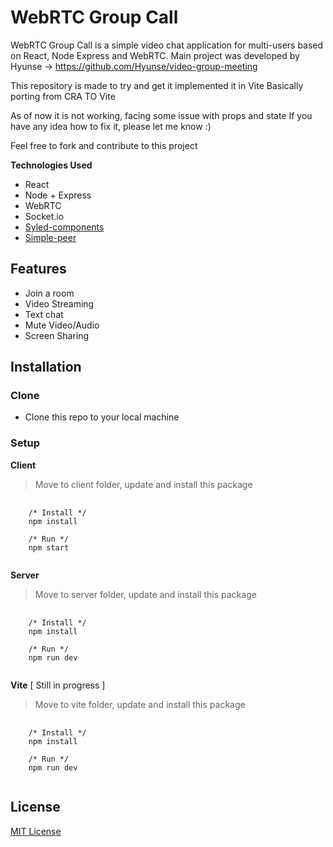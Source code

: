 # WebRTC Group Call

WebRTC Group Call is a simple video chat application for multi-users based on React, Node Express and WebRTC.
Main project was developed by Hyunse -> https://github.com/Hyunse/video-group-meeting

This repository is made to try and get it implemented it in Vite 
Basically porting from CRA TO Vite

As of now it is not working, facing some issue with props and state
If you have any idea how to fix it, please let me know :)

Feel free to fork and contribute to this project

**Technologies Used**

- React
- Node + Express
- WebRTC
- Socket.io
- [Syled-components](https://styled-components.com/)
- [Simple-peer](https://github.com/feross/simple-peer)

## Features

- Join a room
- Video Streaming
- Text chat
- Mute Video/Audio
- Screen Sharing

## Installation
### Clone
- Clone this repo to your local machine

### Setup
**Client**
> Move to client folder, update and install this package
<pre>
  <code>
    /* Install */
    npm install
    
    /* Run */
    npm start
  </code>
</pre>

**Server**
> Move to server folder, update and install this package
<pre>
  <code>
    /* Install */
    npm install
    
    /* Run */
    npm run dev
  </code>
</pre>

**Vite** [ Still in progress ]
> Move to vite folder, update and install this package
<pre>
  <code>
    /* Install */
    npm install
    
    /* Run */
    npm run dev
  </code>
</pre>

## License
[MIT License](./LICENSE)
